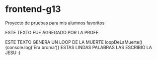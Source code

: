 # frontend-g13
Proyecto de pruebas para mis alumnos favoritos

ESTE TEXTO FUE AGREGADO POR LA PROFE






ESTE TEXTO GENERA UN LOOP DE LA MUERTE loopDeLaMuerte(){console.log('Era broma')}
ESTAS LINDAS PALABRAS LAS ESCRIBIÓ LA JESU :)
